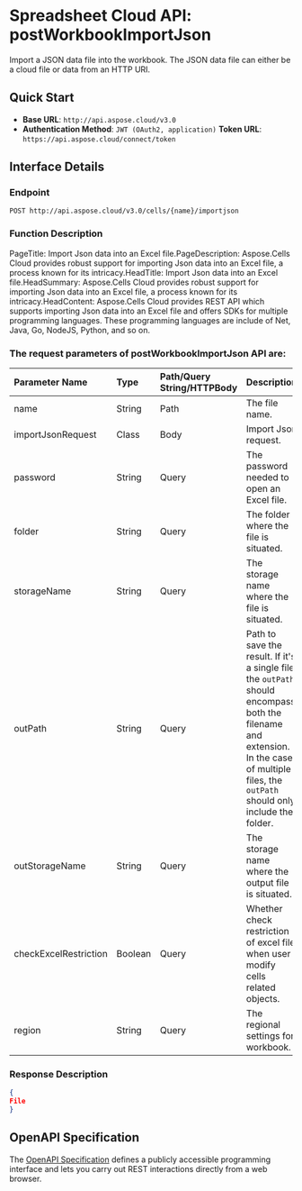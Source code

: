 
# **Spreadsheet Cloud API: postWorkbookImportJson**

Import a JSON data file into the workbook. The JSON data file can either be a cloud file or data from an HTTP URI. 


## **Quick Start**

- **Base URL**: `http://api.aspose.cloud/v3.0`
- **Authentication Method**: `JWT (OAuth2, application)`  **Token URL**: `https://api.aspose.cloud/connect/token`
## **Interface Details**

### **Endpoint** 

```
POST http://api.aspose.cloud/v3.0/cells/{name}/importjson
```
### **Function Description**
PageTitle: Import Json data into an Excel file.PageDescription: Aspose.Cells Cloud provides robust support for importing Json data into an Excel file, a process known for its intricacy.HeadTitle: Import Json data into an Excel file.HeadSummary: Aspose.Cells Cloud provides robust support for importing Json data into an Excel file, a process known for its intricacy.HeadContent: Aspose.Cells Cloud provides REST API which supports importing Json data into an Excel file and offers SDKs for multiple programming languages. These programming languages are include of Net, Java, Go, NodeJS, Python, and so on.

### The request parameters of **postWorkbookImportJson** API are: 

| Parameter Name | Type | Path/Query String/HTTPBody | Description | 
| :- | :- | :- |:- | 
|name|String|Path|The file name.|
|importJsonRequest|Class|Body|Import Json request.|
|password|String|Query|The password needed to open an Excel file.|
|folder|String|Query|The folder where the file is situated.|
|storageName|String|Query|The storage name where the file is situated.|
|outPath|String|Query|Path to save the result. If it's a single file, the `outPath` should encompass both the filename and extension. In the case of multiple files, the `outPath` should only include the folder.|
|outStorageName|String|Query|The storage name where the output file is situated.|
|checkExcelRestriction|Boolean|Query|Whether check restriction of excel file when user modify cells related objects.|
|region|String|Query|The regional settings for workbook.|

### **Response Description**
```json
{
File
}
```


## OpenAPI Specification

The [OpenAPI Specification](https://reference.aspose.cloud/cells/#/DataProcessingController/PostWorkbookImportJson) defines a publicly accessible programming interface and lets you carry out REST interactions directly from a web browser.

